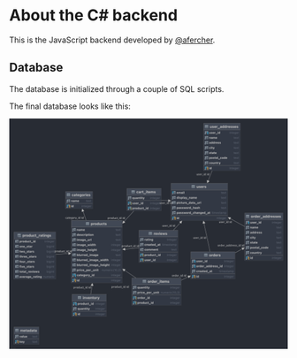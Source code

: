 # About the C# backend

This is the JavaScript backend developed by [@afercher](https://github.com/afercher).

## Database

The database is initialized through a couple of SQL scripts.

The final database looks like this:

![ERD of database](../assets/storevision-backend-js.png)
